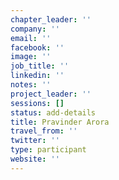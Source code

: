 ```yaml
---
chapter_leader: ''
company: ''
email: ''
facebook: ''
image: ''
job_title: ''
linkedin: ''
notes: ''
project_leader: ''
sessions: []
status: add-details
title: Pravinder Arora
travel_from: ''
twitter: ''
type: participant
website: ''
---
```


<!-- put more details about participant here -->